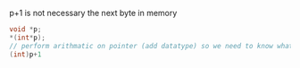 p+1 is not necessary the next byte in memory

```c
void *p;
*(int*p);
// perform arithmatic on pointer (add datatype) so we need to know what datatype p is
(int)p+1
```
